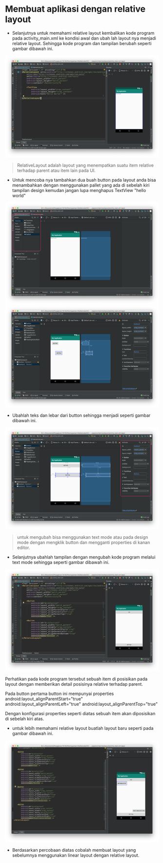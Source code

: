 # Membuat aplikasi dengan relative layout
- Selanjutnya untuk memahami relative layout kembalikan kode program pada activity_main.xml ke kondisi awal dan ubah lah layout nya menjadi relative layout. Sehingga kode program dan tampilan berubah seperti gambar dibawah ini.
  
!['relativelayout'](img/02-relative-layout.png)

 > RelativeLayout adalah layout yang menempatkan suatu item relative terhadap parent atau item lain pada UI.

 - Untuk mencoba nya tambahkan dua buah button pada layout anda bisa menambahkan dengan menggunakan pallet yang ada di sebelah kiri tampilan design kemudan jangan lupa menghapus TextView "hello world"

!['relativelayout'](img/02-relative-layout-button.png)
!['relativelayout'](img/02-relative-layout-button-drag.png)

- Ubahlah teks dan lebar dari button sehingga menjadi seperti gambar dibawah ini.

!['relativelayout'](img/02-relative-layout-button-width.png)

> untuk mengubah bisa menggunakan text mode atau pada design mode dengan mengklik button dan mengganti properties di kanan editor.

- Selanjutnya ubahlah tampilan dengan mengubah kode program melalui text mode sehingga seperti gambar dibawah ini.

!['relativelayout'](img/02-relative-layout-buttonpos.png)

Perhatikan pada kode program tersebut sebuah item di posisikan pada layout dengan memberikan detail posisinya relative terhadap parent. 

Pada button pertama button ini mempunyai properties         android:layout_alignParentStart="true" android:layout_alignParentLeft="true" android:layout_alignParentTop="true" 

Dengan konfigurasi properties seperti diatas sebuah item akan diposisikan di sebelah kiri atas.

- untuk lebih memahami relative layout buatlah layout baru seperti pada gambar dibawah ini.

!['relativelayout'](img/02-relative-layout-button-baru.png)

- Berdasarkan percobaan diatas cobalah membuat layout yang sebelumnya menggunakan linear layout dengan relative layout.